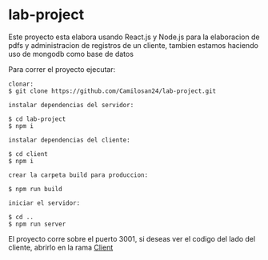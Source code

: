 # lab-project


Este proyecto esta elabora usando React.js y Node.js para la elaboracion de pdfs y administracion de registros de un cliente, tambien estamos haciendo uso de mongodb como base de datos


Para correr el proyecto ejecutar:
    
    clonar:
    $ git clone https://github.com/Camilosan24/lab-project.git
    
    instalar dependencias del servidor:
    
    $ cd lab-project
    $ npm i
    
    instalar dependencias del cliente:
    
    $ cd client
    $ npm i
    
    crear la carpeta build para produccion:
    
    $ npm run build
    
    iniciar el servidor:
    
    $ cd ..
    $ npm run server
    

El proyecto corre sobre el puerto 3001, si deseas ver el codigo del lado del cliente, abrirlo en la rama [Client](https://github.com/Camilosan24/lab-project/tree/client)
